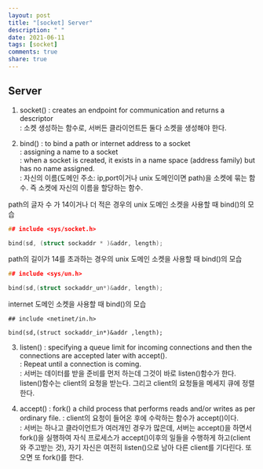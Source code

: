 ```yaml
---
layout: post
title: "[socket] Server"
description: " "
date: 2021-06-11
tags: [socket]
comments: true
share: true
---
```


## Server

1. socket()
: creates an endpoint for communication and returns a descriptor<br>
: 소켓 생성하는 함수로, 서버든 클라이언트든 둘다 소켓을 생성해야 한다.

2. bind()
: to bind a path or internet address to a socket<br>
: assigning a name to a socket<br>
: when a socket is created, it exists in a name space (address family) but has no name assigned.<br>
: 자신의 이름(도메인 주소: ip,port이거나 unix 도메인이면 path)을 소켓에 묶는 함수. 즉 소켓에 자신의 이름을 할당하는 함수. <br>

path의 글자 수 가 14이거나 더 적은 경우의 unix 도메인 소켓을 사용할 때 bind()의 모습<br>
```c
## include <sys/socket.h>

bind(sd, (struct sockaddr * )&addr, length);
```

path의 길이가 14를 초과하는 경우의 unix 도메인 소켓을 사용할 때 bind()의 모습<br>
```c
## include <sys/un.h>

bind(sd,(struct sockaddr_un*)&addr, length);
```

internet 도메인 소켓을 사용할 때 bind()의 모습<br>
```
## include <netinet/in.h>

bind(sd,(struct sockaddr_in*)&addr ,length);
```

3. listen()
: specifying a queue limit for incoming connections and then the connections are accepted later with accept().<br>
: Repeat until a connection is coming.<br>
: 서버는 데이터를 받을 준비를 먼저 하는데 그것이 바로 listen()함수가 한다. listen()함수는 client의 요청을 받는다. 그리고 client의 요청들을 메세지 큐에 정렬한다.<br>

4. accept()
: fork() a child process that performs reads and/or writes as per ordinary file.
: client의 요청이 들어온 후에 수락하는 함수가 accept()이다.<br>
: 서버는 하나고 클라이언트가 여러개인 경우가 많은데, 서버는 accept()을 하면서 fork()을 실행하여 자식 프로세스가 accept()이후의 일들을 수행하게 하고(client와 주고받는 것), 자기 자신은 여전히 listen()으로 남아 다른 client를 기다린다. 또 오면 또 fork()를 한다.  

